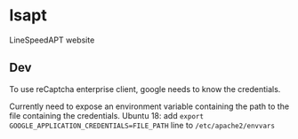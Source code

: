 # lsapt
LineSpeedAPT website

## Dev


To use reCaptcha enterprise client, google needs to know the credentials.


Currently need to expose an environment variable containing the path to the file containing the credentials.
Ubuntu 18: add `export GOOGLE_APPLICATION_CREDENTIALS=FILE_PATH` line to `/etc/apache2/envvars`
